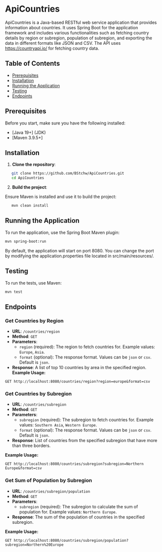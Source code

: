 # ApiCountries

ApiCountries is a Java-based RESTful web service application that provides information about countries. It uses Spring Boot for the application framework and includes various functionalities such as fetching country details by region or subregion, population of subregion, and exporting the data in different formats like JSON and CSV. The API uses https://countryapi.io/ for fetching country data.

## Table of Contents

- [Prerequisites](#prerequisites)
- [Installation](#installation)
- [Running the Application](#running-the-application)
- [Testing](#testing)
- [Endpoints](#endpoints)

## Prerequisites

Before you start, make sure you have the following installed:

- [Java 19+] (JDK)
- [Maven 3.9.5+]

## Installation

1. **Clone the repository**:

```sh
   git clone https://github.com/BStchw/ApiCountries.git
   cd ApiCountries
  ```
2. **Build the project**:

Ensure Maven is installed and use it to build the project:
   ```sh
      mvn clean install
   ```
## Running the Application

To run the application, use the Spring Boot Maven plugin:
```sh
mvn spring-boot:run
```
By default, the application will start on port 8080. You can change the port by modifying the application.properties file located in src/main/resources/.

## Testing

To run the tests, use Maven:
```sh
mvn test
```
## Endpoints

### Get Countries by Region

- **URL**: `/countries/region`
- **Method**: `GET`
- **Parameters**:
    - `region` (required): The region to fetch countries for. Example values: `Europe`, `Asia`.
    - `format` (optional): The response format. Values can be `json` or `csv`. Default is `json`.
- **Response**: A list of top 10 countries by area in the specified region.
  **Example Usage:**

```http
GET http://localhost:8080/countries/region?region=europe&format=csv
```

### Get Countries by Subregion

- **URL**: `/countries/subregion`
- **Method**: `GET`
- **Parameters**:
    - `subregion` (required): The subregion to fetch countries for. Example values: `Southern Asia`, `Western Europe`.
    - `format` (optional): The response format. Values can be `json` or `csv`. Default is `json`.
- **Response**: List of countries from the specified subregion that have more than three borders.

 **Example Usage:**

```http
GET http://localhost:8080/countries/subregion?subregion=Northern Europe&format=csv
```
### Get Sum of Population by Subregion

- **URL**: `/countries/subregion/population`
- **Method**: `GET`
- **Parameters**:
    - `subregion` (required): The subregion to calculate the sum of population for. Example values: `Northern Europe`.
- **Response**: The sum of the population of countries in the specified subregion.

**Example Usage:**

```http
GET http://localhost:8080/countries/subregion/population?subregion=Northern%20Europe
